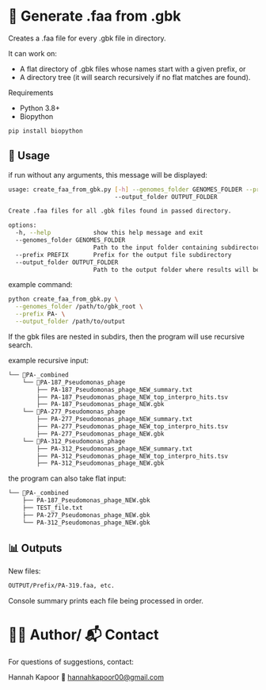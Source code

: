 # 🧬 Generate .faa from .gbk

Creates a .faa file for every .gbk file in directory.

It can work on:

- A flat directory of .gbk files whose names start with a given prefix, or
- A directory tree (it will search recursively if no flat matches are found).

Requirements

- Python 3.8+
- Biopython

```bash
pip install biopython

```

## 🧪 Usage

if run without any arguments, this message will be displayed: 

```bash 
usage: create_faa_from_gbk.py [-h] --genomes_folder GENOMES_FOLDER --prefix PREFIX
                              --output_folder OUTPUT_FOLDER

Create .faa files for all .gbk files found in passed directory.

options:
  -h, --help            show this help message and exit
  --genomes_folder GENOMES_FOLDER
                        Path to the input folder containing subdirectories with .gbk files.
  --prefix PREFIX       Prefix for the output file subdirectory
  --output_folder OUTPUT_FOLDER
                        Path to the output folder where results will be saved.

```

example command: 

```bash 
python create_faa_from_gbk.py \
  --genomes_folder /path/to/gbk_root \
  --prefix PA- \
  --output_folder /path/to/output

```

If the gbk files are nested in subdirs, then the program will use recursive search. 

example recursive input:

```bash
└── 📁PA-_combined
    └── 📁PA-187_Pseudomonas_phage
        ├── PA-187_Pseudomonas_phage_NEW_summary.txt
        ├── PA-187_Pseudomonas_phage_NEW_top_interpro_hits.tsv
        ├── PA-187_Pseudomonas_phage_NEW.gbk
    └── 📁PA-277_Pseudomonas_phage
        ├── PA-277_Pseudomonas_phage_NEW_summary.txt
        ├── PA-277_Pseudomonas_phage_NEW_top_interpro_hits.tsv
        ├── PA-277_Pseudomonas_phage_NEW.gbk
    └── 📁PA-312_Pseudomonas_phage
        ├── PA-312_Pseudomonas_phage_NEW_summary.txt
        ├── PA-312_Pseudomonas_phage_NEW_top_interpro_hits.tsv
        ├── PA-312_Pseudomonas_phage_NEW.gbk

```

the program can also take flat input: 

```bash
└── 📁PA-_combined
    ├── PA-187_Pseudomonas_phage_NEW.gbk
    ├── TEST_file.txt
    ├── PA-277_Pseudomonas_phage_NEW.gbk
    └── PA-312_Pseudomonas_phage_NEW.gbk

```

## 📊 Outputs

New files:
```bash 
OUTPUT/Prefix/PA-319.faa, etc.

```

Console summary prints each file being processed in order.


# 🙋‍♀️ Author/ 📬 Contact

For questions of suggestions, contact: 

Hannah Kapoor
📧 hannahkapoor00@gmail.com 
